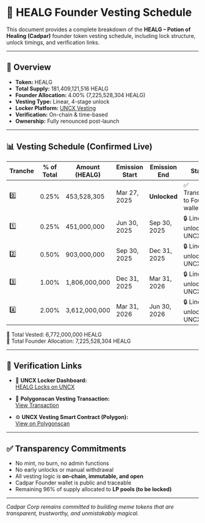 # 🔐 HEALG Founder Vesting Schedule

This document provides a complete breakdown of the **HEALG – Potion of Healing (Cadpar)** founder token vesting schedule, including lock structure, unlock timings, and verification links.

---

## 🧙 Overview

- **Token:** HEALG  
- **Total Supply:** 181,409,121,516 HEALG  
- **Founder Allocation:** 4.00% (7,225,528,304 HEALG)  
- **Vesting Type:** Linear, 4-stage unlock  
- **Locker Platform:** [UNCX Vesting](https://app.uncx.network)  
- **Verification:** On-chain & time-based  
- **Ownership:** Fully renounced post-launch

---

## 📊 Vesting Schedule (Confirmed Live)

| Tranche | % of Total | Amount (HEALG) | Emission Start     | Emission End       | Status     |
|---------|------------|----------------|--------------------|--------------------|------------|
| 0️⃣     | 0.25%      | 453,528,305     | Mar 27, 2025       | **Unlocked**       | ✅ Transferred to Founder wallet |
| 1️⃣     | 0.25%      | 451,000,000     | Jun 30, 2025       | Sep 30, 2025       | 🔒 Linear unlock via UNCX |
| 2️⃣     | 0.50%      | 903,000,000     | Sep 30, 2025       | Dec 31, 2025       | 🔒 Linear unlock via UNCX |
| 3️⃣     | 1.00%      | 1,806,000,000   | Dec 31, 2025       | Mar 31, 2026       | 🔒 Linear unlock via UNCX |
| 4️⃣     | 2.00%      | 3,612,000,000   | Mar 31, 2026       | Jun 30, 2026       | 🔒 Linear unlock via UNCX |

📌 Total Vested: 6,772,000,000 HEALG  
📌 Total Founder Allocation: 7,225,528,304 HEALG

---

## 🔗 Verification Links

- 🔐 **UNCX Locker Dashboard:**  
  [HEALG Locks on UNCX](https://app.uncx.network/lockers/token/chain/137/address/0x20e6c0e0676fc371af9a1a89a86bb39daa346be5)

- 📄 **Polygonscan Vesting Transaction:**  
  [View Transaction](https://polygonscan.com/tx/0xab1244d1b0d6321ac55d77ecec30c9eb53abe28d449dce649275e4d7b51c02e6)

- ⚙️ **UNCX Vesting Smart Contract (Polygon):**  
  [View on Polygonscan](https://polygonscan.com/address/0x2621816be08e4279cf881bc640be4089bfaf491a)

---

## ✅ Transparency Commitments

- No mint, no burn, no admin functions
- No early unlocks or manual withdrawal
- All vesting logic is **on-chain, immutable, and open**
- Cadpar Founder wallet is public and traceable
- Remaining 96% of supply allocated to **LP pools (to be locked)**

---

*Cadpar Corp remains committed to building meme tokens that are transparent, trustworthy, and unmistakably magical.*
